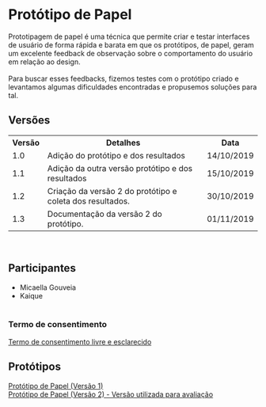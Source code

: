 # Protótipo de Papel
<div class="line"></div>
Prototipagem de papel é uma técnica que permite criar e testar interfaces de usuário de forma rápida e barata em que os protótipos, de papel, geram um excelente feedback de observação sobre o comportamento do usuário em relação ao design.
<br><br>
Para buscar esses feedbacks, fizemos testes com o protótipo criado e levantamos algumas dificuldades encontradas e propusemos soluções para tal.


## Versões

<table class="versions">
	<tr>
		<th class="version_header">Versão</th>
		<th>Detalhes</th>
		<th>Data</th>
	</tr>
	<tr>
		<td>1.0</td>
		<td>Adição do protótipo e dos resultados</td>
		<td>14/10/2019</td>
	</tr>
	<tr>
		<td>1.1</td>
		<td>Adição da outra versão protótipo e dos resultados</td>
		<td>15/10/2019</td>
	</tr>
	<tr>
		<td>1.2</td>
		<td>Criação da versão 2 do protótipo e coleta dos resultados.</td>
		<td>30/10/2019</td>
	</tr>
	<tr>
		<td>1.3</td>
		<td>Documentação da versão 2 do protótipo.</td>
		<td>01/11/2019</td>
	</tr>
</table> 
<br>

## Participantes
- Micaella Gouveia
- Kaique
<br><br>

### Termo de consentimento

[Termo de consentimento livre e esclarecido](./termo_consentimento.md)

## Protótipos
[Protótipo de Papel (Versão 1)](./foto_prototipo.md)<br>
[Protótipo de Papel (Versão 2) - Versão utilizada para avaliação](./foto_prototipo2.md)
<br><br>

